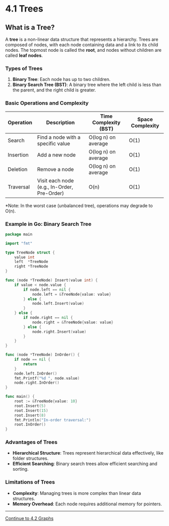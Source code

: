 
# 4.1 Trees

## What is a Tree?

A **tree** is a non-linear data structure that represents a hierarchy. Trees are composed of nodes, with each node containing data and a link to its child nodes. The topmost node is called the **root**, and nodes without children are called **leaf nodes**.

### Types of Trees

1. **Binary Tree**: Each node has up to two children.
2. **Binary Search Tree (BST)**: A binary tree where the left child is less than the parent, and the right child is greater.

### Basic Operations and Complexity

| Operation   | Description                                      | Time Complexity (BST) | Space Complexity |
|-------------|--------------------------------------------------|-----------------------|------------------|
| Search      | Find a node with a specific value                | O(log n) on average   | O(1)             |
| Insertion   | Add a new node                                   | O(log n) on average   | O(1)             |
| Deletion    | Remove a node                                    | O(log n) on average   | O(1)             |
| Traversal   | Visit each node (e.g., In-Order, Pre-Order)      | O(n)                  | O(1)             |

*Note: In the worst case (unbalanced tree), operations may degrade to O(n).

### Example in Go: Binary Search Tree

```go
package main

import "fmt"

type TreeNode struct {
    value int
    left  *TreeNode
    right *TreeNode
}

func (node *TreeNode) Insert(value int) {
    if value < node.value {
        if node.left == nil {
            node.left = &TreeNode{value: value}
        } else {
            node.left.Insert(value)
        }
    } else {
        if node.right == nil {
            node.right = &TreeNode{value: value}
        } else {
            node.right.Insert(value)
        }
    }
}

func (node *TreeNode) InOrder() {
    if node == nil {
        return
    }
    node.left.InOrder()
    fmt.Printf("%d ", node.value)
    node.right.InOrder()
}

func main() {
    root := &TreeNode{value: 10}
    root.Insert(5)
    root.Insert(15)
    root.Insert(8)
    fmt.Println("In-order traversal:")
    root.InOrder()
}
```

### Advantages of Trees

- **Hierarchical Structure**: Trees represent hierarchical data effectively, like folder structures.
- **Efficient Searching**: Binary search trees allow efficient searching and sorting.

### Limitations of Trees

- **Complexity**: Managing trees is more complex than linear data structures.
- **Memory Overhead**: Each node requires additional memory for pointers.

---

[Continue to 4.2 Graphs](./4_2_Graphs.md)
